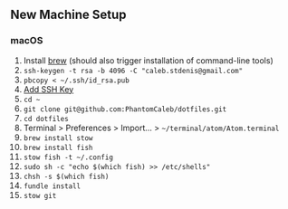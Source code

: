 ## New Machine Setup
### macOS
1. Install [brew](https://brew.sh/) (should also trigger installation of command-line tools)
1. `ssh-keygen -t rsa -b 4096 -C "caleb.stdenis@gmail.com"`
1. `pbcopy < ~/.ssh/id_rsa.pub`
1. [Add SSH Key](https://github.com/settings/ssh/new)
1. `cd ~`
1. `git clone git@github.com:PhantomCaleb/dotfiles.git`
1. `cd dotfiles`
1. Terminal > Preferences > Import... > `~/terminal/atom/Atom.terminal`
1. `brew install stow`
1. `brew install fish`
1. `stow fish -t ~/.config`
1. `sudo sh -c "echo $(which fish) >> /etc/shells"`
1. `chsh -s $(which fish)`
1. `fundle install`
1. `stow git`
